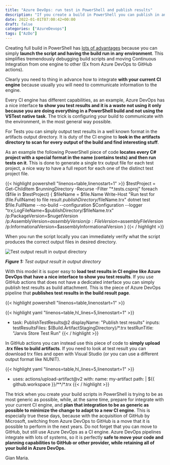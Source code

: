 ```yaml
---
title: "Azure DevOps: run test in PowerShell and publish results"
description: "If you create a build in PowerShell you can publish in an Azure DevOps pipeline with a special task, let see how."
date: 2022-01-01T07:00:42+00:00
draft: false
categories: ["AzureDevops"]
tags: ["AzDo"]
---
```


Creating full build in PowerShell has [lots of advantages](https://www.codewrecks.com/post/azdo/pipeline/powershell-build/) because you can simply **launch the script and having the build run in any environment**. This simplifies tremendously debugging build scripts and moving Continuous Integration from one engine to other (Ex from Azure DevOps to GitHub actions).

Clearly you need to thing in advance how to integrate **with your current CI engine** because usually you will need to communicate information to the engine. 

Every CI engine has different capabilities, as an example, Azure DevOps has a nice interface **to show you test results and it is a waste not using it only because you are doing everything in a PowerShell build and not using the VSTest native task**. The trick is configuring your build to communicate with the environment, in the most general way possible.

For Tests you can simply output test results in a well known format in the artifacts output directory. It is duty of the CI engine to **look in the artifacts directory to scan for every output of the build and find interesting stuff**.

As an example the following PowerShell piece of code **locates every C# project with a special format in the name (contains tests) and then run tests on it**. This is done to generate a single trx output file for each test project, a nice way to have a full report for each one of the distinct test project file.

{{< highlight powershell "linenos=table,linenostart=1" >}}
$testProject = Get-ChildItem $runningDirectory -Recurse -Filter "*.tests.csproj"
foreach ($file in $testProject) 
{
    $fileName = $file.Name
    Write-Host "Run test for $($file.FullName) to file result $publishDirectory/$fileName.trx"
    dotnet test $file.FullName --no-build --configuration $Configuration --logger "trx;LogFileName=$publishDirectory/$fileName.trx" /p:PackageVersion=$nugetVersion /p:AssemblyVersion=$assemblyVersion /p:FileVersion=$assemblyFileVersion /p:InformationalVersion=$assemblyInformationalVersion
}
{{< / highlight >}}

When you run the script locally you can immediately verify what the script produces the correct output files in desired directory. 

![Test output result in output directory](../images/build-test-output.png)

***Figure 1:*** *Test output result in output directory*

With this model it is super easy to **load test results in CI engine like Azure DevOps that have a nice interface to show you test results**. If you use GitHub actions that does not have a dedicated interface you can simply publish test results as build attachment. This is the piece of Azure DevOps pipeline that **publishes test results in the build result page**.

{{< highlight powershell "linenos=table,linenostart=1" >}}    

{{< highlight yaml "linenos=table,hl_lines=5,linenostart=1" >}}
- task: PublishTestResults@2
  displayName: "Publish test results"
  inputs:
    testResultsFiles: $(Build.ArtifactStagingDirectory)/*.trx
    testRunTitle: "Jarvis Store Test Run"
{{< / highlight >}}

In GitHub actions you can instead use this piece of code to **simply upload .trx files to build artifacts**. If you need to look at test result you can download trx files and open with Visual Studio (or you can use a different output format like NUNIT).

{{< highlight yaml "linenos=table,hl_lines=5,linenostart=1" >}}
- uses: actions/upload-artifact@v2
  with:
    name: my-artifact
    path: |
      ${{ github.workspace }}/**/*.trx
{{< / highlight >}}

The trick when you create your build scripts in PowerShell is trying to be as most generic as possible, while, at the same time, prepare for integrate with your current CI engine, and **plan that integration to be as generic as possible to minimize the change to adapt to a new CI engine**. This is especially true these days, because with the acquisition of GitHub by Microsoft, switching from Azure DevOps to GitHub is a move that it is possible to perform in the next years. Do not forget that you can move to GitHub, but still use Azure DevOps as a CI engine. Azure DevOps pipelines integrate with lots of systems, so it is perfectly **safe to move your code and planning capabilities to GitHub or other provider, while retaining all of your build in Azure DevOps.**

Gian Maria.
